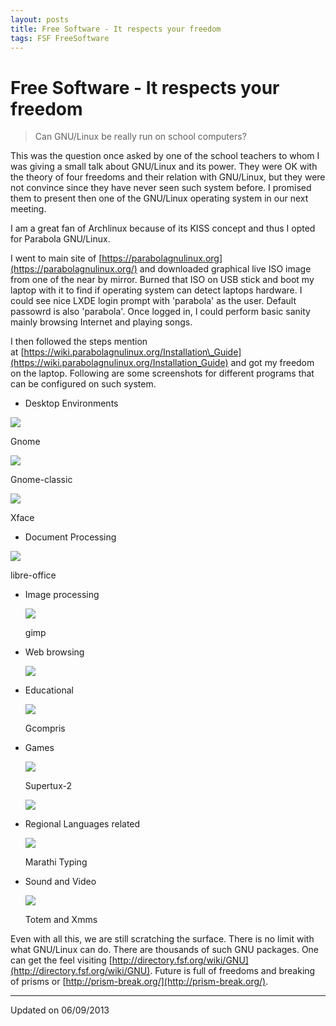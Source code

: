 ```yaml
---
layout: posts
title: Free Software - It respects your freedom
tags: FSF FreeSoftware
---
```


# Free Software - It respects your freedom

> Can GNU/Linux be really run on school computers?


This was the question once asked by one of the school teachers to whom I was
giving a small talk about GNU/Linux and its power. They were OK with the theory
of four freedoms and their relation with GNU/Linux, but they were not convince
since they have never seen such system before. I promised them to present then
one of the GNU/Linux operating system in our next meeting.

  

I am a great fan of Archlinux because of its KISS concept and thus I opted for
Parabola GNU/Linux.

  

I went to main site of
[https://parabolagnulinux.org](https://parabolagnulinux.org/) and downloaded
graphical live ISO image from one of the near by mirror. Burned that ISO on USB
stick and boot my laptop with it to find if operating system can detect laptops
hardware. I could see nice LXDE login prompt with 'parabola' as the user.
Default passowrd is also 'parabola'. Once logged in, I could perform basic
sanity mainly browsing Internet and playing songs.

  

I then followed the steps mention
at [https://wiki.parabolagnulinux.org/Installation\_Guide](https://wiki.parabolagnulinux.org/Installation_Guide)
and got my freedom on the laptop. Following are some screenshots for different
programs that can be configured on such system.

*   Desktop Environments

[![](http://1.bp.blogspot.com/-p2Gl7EaMjg8/UikcBjIJLVI/AAAAAAAABRU/DtskvCO2fjY/s320/GNOME.png)](http://1.bp.blogspot.com/-p2Gl7EaMjg8/UikcBjIJLVI/AAAAAAAABRU/DtskvCO2fjY/s1600/GNOME.png)

Gnome

[![](http://4.bp.blogspot.com/-HEyme8V_CH4/UikcCPL7-dI/AAAAAAAABRY/f_je_Y0_2Uc/s320/GNOME-classic.png)](http://4.bp.blogspot.com/-HEyme8V_CH4/UikcCPL7-dI/AAAAAAAABRY/f_je_Y0_2Uc/s1600/GNOME-classic.png)

Gnome-classic

[![](http://2.bp.blogspot.com/-kUmsPdxvzwU/Uikbb7b7ZTI/AAAAAAAABQ8/harbVEXyH7I/s320/xface_session.png)](http://2.bp.blogspot.com/-kUmsPdxvzwU/Uikbb7b7ZTI/AAAAAAAABQ8/harbVEXyH7I/s1600/xface_session.png)

Xface

*   Document Processing

[![](http://4.bp.blogspot.com/-9a2h-R-Dj8c/Uikb7Qkse6I/AAAAAAAABRI/z5lCzFMcv14/s320/libre-office.png)](http://4.bp.blogspot.com/-9a2h-R-Dj8c/Uikb7Qkse6I/AAAAAAAABRI/z5lCzFMcv14/s1600/libre-office.png)

libre-office

*   Image processing
    
    [![](http://4.bp.blogspot.com/-DaMhcP-kO8g/Uikbbx_HvRI/AAAAAAAABRA/kY6GINgSg4k/s320/GIMP.png)](http://4.bp.blogspot.com/-DaMhcP-kO8g/Uikbbx_HvRI/AAAAAAAABRA/kY6GINgSg4k/s1600/GIMP.png)
    
    gimp
    
*   Web browsing
    
    [![](http://1.bp.blogspot.com/-OOtVNmnv_qQ/UikbRpqIYpI/AAAAAAAABQo/lrBmUDN_N_0/s320/browser.png)](http://1.bp.blogspot.com/-OOtVNmnv_qQ/UikbRpqIYpI/AAAAAAAABQo/lrBmUDN_N_0/s1600/browser.png)
    

*   Educational
    
    [![](http://4.bp.blogspot.com/-yMKqqmgiSq8/UikbNK-dD2I/AAAAAAAABQQ/uZ-mTU3wdfA/s320/GCompris.png)](http://4.bp.blogspot.com/-yMKqqmgiSq8/UikbNK-dD2I/AAAAAAAABQQ/uZ-mTU3wdfA/s1600/GCompris.png)
    
    Gcompris
    
*   Games
    
    [![](http://2.bp.blogspot.com/-otlJzoUvOPk/UikhUL6QOhI/AAAAAAAABRk/_2Bi5Shyg6A/s320/supertux2.png)](http://2.bp.blogspot.com/-otlJzoUvOPk/UikhUL6QOhI/AAAAAAAABRk/_2Bi5Shyg6A/s1600/supertux2.png)
    
    Supertux-2
    
    [![](http://2.bp.blogspot.com/-PXUaLshNy1Q/UikbRZgXIMI/AAAAAAAABQk/B-Y1_mI_hFk/s320/games.png)](http://2.bp.blogspot.com/-PXUaLshNy1Q/UikbRZgXIMI/AAAAAAAABQk/B-Y1_mI_hFk/s1600/games.png)
    

  

*   Regional Languages related
    
    [![](http://2.bp.blogspot.com/-d1wlAtJx8V8/UikbVJG-LuI/AAAAAAAABQw/9JtdwWEpYls/s320/%25E0%25A4%25AE%25E0%25A4%25BE%25E0%25A4%25B0%25E0%25A4%25BE%25E0%25A4%25A0%25E0%25A5%2580.png)](http://2.bp.blogspot.com/-d1wlAtJx8V8/UikbVJG-LuI/AAAAAAAABQw/9JtdwWEpYls/s1600/%25E0%25A4%25AE%25E0%25A4%25BE%25E0%25A4%25B0%25E0%25A4%25BE%25E0%25A4%25A0%25E0%25A5%2580.png)
    
    Marathi Typing
    
*   Sound and Video
    
    [![](http://2.bp.blogspot.com/-0NpaBTIY3kY/UikjFOz1WII/AAAAAAAABR0/y2H6mLySNak/s320/multimedia.png)](http://2.bp.blogspot.com/-0NpaBTIY3kY/UikjFOz1WII/AAAAAAAABR0/y2H6mLySNak/s1600/multimedia.png)
    
    Totem and Xmms
    

Even with all this, we are still scratching the surface. There is no limit with
what GNU/Linux can do. There are thousands of such GNU packages. One can get the
feel visiting
[http://directory.fsf.org/wiki/GNU](http://directory.fsf.org/wiki/GNU). Future
is full of freedoms and breaking of prisms or
[http://prism-break.org/](http://prism-break.org/).

---

Updated on 06/09/2013
